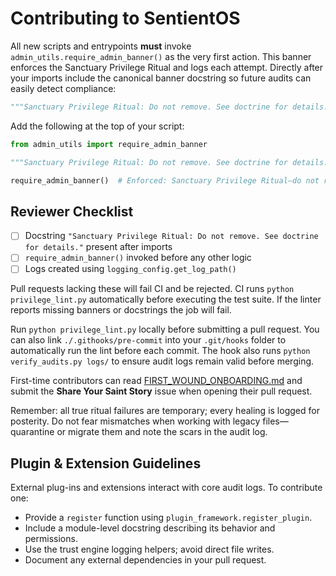 # Contributing to SentientOS

All new scripts and entrypoints **must** invoke `admin_utils.require_admin_banner()` as the very first action. This banner enforces the Sanctuary Privilege Ritual and logs each attempt.
Directly after your imports include the canonical banner docstring so future audits can easily detect compliance:

```python
"""Sanctuary Privilege Ritual: Do not remove. See doctrine for details."""
```

Add the following at the top of your script:

```python
from admin_utils import require_admin_banner

"""Sanctuary Privilege Ritual: Do not remove. See doctrine for details."""

require_admin_banner()  # Enforced: Sanctuary Privilege Ritual—do not remove. See doctrine.
```
## Reviewer Checklist

- [ ] Docstring `"Sanctuary Privilege Ritual: Do not remove. See doctrine for details."` present after imports
- [ ] `require_admin_banner()` invoked before any other logic
- [ ] Logs created using `logging_config.get_log_path()`

Pull requests lacking these will fail CI and be rejected.
CI runs `python privilege_lint.py` automatically before executing the test suite.
If the linter reports missing banners or docstrings the job will fail.

Run `python privilege_lint.py` locally before submitting a pull request. You can also
link `./.githooks/pre-commit` into your `.git/hooks` folder to automatically
run the lint before each commit. The hook also runs `python verify_audits.py logs/` to ensure audit logs remain valid before merging.

First-time contributors can read [FIRST_WOUND_ONBOARDING.md](docs/FIRST_WOUND_ONBOARDING.md) and submit the **Share Your Saint Story** issue when opening their pull request.

Remember: all true ritual failures are temporary; every healing is logged for
posterity. Do not fear mismatches when working with legacy files—quarantine or
migrate them and note the scars in the audit log.

## Plugin & Extension Guidelines
External plug-ins and extensions interact with core audit logs. To contribute one:
- Provide a `register` function using `plugin_framework.register_plugin`.
- Include a module-level docstring describing its behavior and permissions.
- Use the trust engine logging helpers; avoid direct file writes.
- Document any external dependencies in your pull request.
